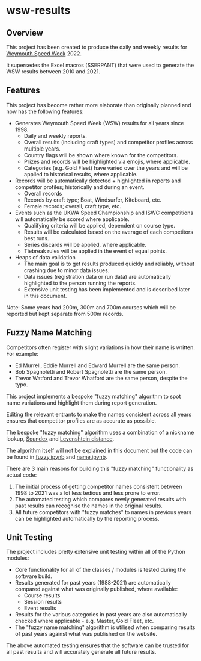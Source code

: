 # wsw-results

## Overview

This project has been created to produce the daily and weekly results for [Weymouth Speed Week](https://www.speedsailing.com/) 2022.

It supersedes the Excel macros (SSERPANT) that were used to generate the WSW results between 2010 and 2021.



## Features

This project has become rather more elaborate than originally planned and now has the following features:

- Generates Weymouth Speed Week (WSW) results for all years since 1998.
  - Daily and weekly reports.
  - Overall results (including craft types) and competitor profiles across multiple years.
  - Country flags will be shown where known for the competitors.
  - Prizes and records will be highlighted via emojis, where applicable.
  - Categories (e.g. Gold Fleet) have varied over the years and will be applied to historical results, where applicable.
- Records will be automatically detected + highlighted in reports and competitor profiles; historically and during an event.
  - Overall records
  - Records by craft type; Boat, Windsurfer, Kiteboard, etc.
  - Female records; overall, craft type, etc.
- Events such as the UKWA Speed Championship and ISWC competitions will automatically be scored where applicable.
  - Qualifying criteria will be applied, dependent on course type.
  - Results will be calculated based on the average of each competitors best runs.
  - Series discards will be applied, where applicable.
  - Tiebreak rules will be applied in the event of equal points.
- Heaps of data validation
  - The main goal is to get results produced quickly and reliably, without crashing due to minor data issues.
  - Data issues (registration data or run data) are automatically highlighted to the person running the reports.
  - Extensive unit testing has been implemented and is described later in this document.

Note: Some years had 200m, 300m and 700m courses which will be reported but kept separate from 500m records.



## Fuzzy Name Matching

Competitors often register with slight variations in how their name is written. For example:

- Ed Murrell, Eddie Murrell and Edward Murrell are the same person.
- Bob Spagnoletti and Robert Spagnoletti are the same person.
- Trevor Watford and Trevor Whatford are the same person, despite the typo.

This project implements a bespoke "fuzzy matching" algorithm to spot name variations and highlight them during report generation.

Editing the relevant entrants to make the names consistent across all years ensures that competitor profiles are as accurate as possible.

The bespoke "fuzzy matching" algorithm uses a combination of a nickname lookup, [Soundex](https://en.wikipedia.org/wiki/Soundex) and [Levenshtein distance](https://en.wikipedia.org/wiki/Levenshtein_distance).

The algorithm itself will not be explained in this document but the code can be found in [fuzzy.ipynb](python/fuzzy.ipynb) and [name.ipynb](python/name.ipynb).

There are 3 main reasons for building this "fuzzy matching" functionality as actual code:

1. The initial process of getting competitor names consistent between 1998 to 2021 was a lot less tedious and less prone to error.
2. The automated testing which compares newly generated results with past results can recognise the names in the original results.
3. All future competitors with "fuzzy matches" to names in previous years can be highlighted automatically by the reporting process.



## Unit Testing

The project includes pretty extensive unit testing within all of the Python modules:

- Core functionality for all of the classes / modules is tested during the software build.
- Results generated for past years (1988-2021) are automatically compared against what was originally published, where available:
  - Course results
  - Session results
  - Event results
- Results for the various categories in past years are also automatically checked where applicable - e.g. Master, Gold Fleet, etc.
- The "fuzzy name matching" algorithm is utilised when comparing results of past years against what was published on the website.

The above automated testing ensures that the software can be trusted for all past results and will accurately generate all future results.

